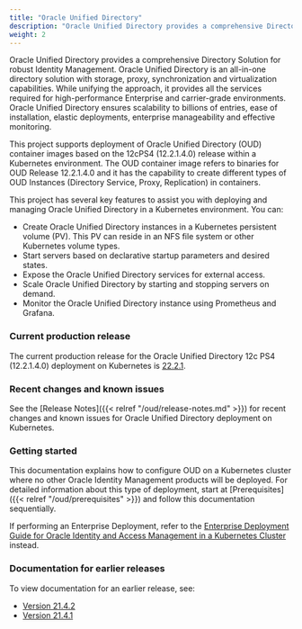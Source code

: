 ```yaml
---
title: "Oracle Unified Directory"
description: "Oracle Unified Directory provides a comprehensive Directory Solution for robust Identity Management"
weight: 2
---
```


Oracle Unified Directory provides a comprehensive Directory Solution for robust Identity Management.
Oracle Unified Directory is an all-in-one directory solution with storage, proxy, synchronization and virtualization capabilities. While unifying the approach, it provides all the services required for high-performance Enterprise and carrier-grade environments. Oracle Unified Directory ensures scalability to billions of entries, ease of installation, elastic deployments, enterprise manageability and effective monitoring.

This project supports deployment of Oracle Unified Directory (OUD) container images based on the 12cPS4 (12.2.1.4.0) release within a Kubernetes environment. The OUD container image refers to binaries for OUD Release 12.2.1.4.0 and it has the capability to create different types of OUD Instances (Directory Service, Proxy, Replication) in containers.

This project has several key features to assist you with deploying and managing Oracle Unified Directory in a Kubernetes environment. You can:

* Create Oracle Unified Directory instances in a Kubernetes persistent volume (PV). This PV can reside in an NFS file system or other Kubernetes volume types.
* Start servers based on declarative startup parameters and desired states.
* Expose the Oracle Unified Directory services for external access.
* Scale Oracle Unified Directory by starting and stopping servers on demand.
* Monitor the Oracle Unified Directory instance using Prometheus and Grafana.


### Current production release

The current production release for the Oracle Unified Directory 12c PS4 (12.2.1.4.0) deployment on Kubernetes is [22.2.1](https://github.com/oracle/fmw-kubernetes/releases).

### Recent changes and known issues

See the [Release Notes]({{< relref "/oud/release-notes.md" >}}) for recent changes and known issues for Oracle Unified Directory deployment on Kubernetes.

### Getting started

This documentation explains how to configure OUD on a Kubernetes cluster where no other Oracle Identity Management products will be deployed. For detailed information about this type of deployment, start at [Prerequisites]({{< relref "/oud/prerequisites" >}}) and follow this documentation sequentially.

If performing an Enterprise Deployment, refer to the [Enterprise Deployment Guide for Oracle Identity and Access Management in a Kubernetes Cluster](https://docs.oracle.com/en/middleware/fusion-middleware/12.2.1.4/ikedg/index.html) instead.

### Documentation for earlier releases

To view documentation for an earlier release, see:

* [Version 21.4.2](https://oracle.github.io/fmw-kubernetes/21.4.2/oud/)
* [Version 21.4.1](https://oracle.github.io/fmw-kubernetes/21.4.1/oud/)


